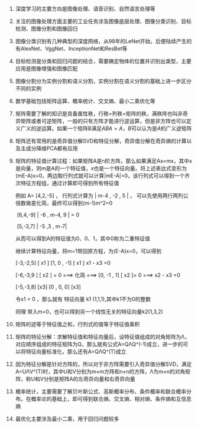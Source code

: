 1. 深度学习的主要方向是图像处理、语音识别、自然语言处理等
2. 关注的图像处理方面主要的工业任务涉及图像底层处理、图像分类识别、目标检测、图像分割和图像回归
3. 图像分类识别有几种典型的深度网络，从98年的LeNet开始，后便陆续产生的有AlexNet、VggNet、InceptionNet和ResBet等
4. 目标检测是分类和回归问题的结合，需要确定物体的位置并识别出类型，主要应用是图像增强和图像匹配
5. 图像分割分为实例分割和语义分割，实例分割在语义分割的基础上进一步区分不同的实例



1. 数学基础包括矩阵运算、概率统计、交叉熵、最小二乘优化等

2. 矩阵需要了解的知识是具备属性秩，行秩=列秩=矩阵的秩，满秩阵也叫非奇异矩阵或者可逆矩阵，一般的只有方阵才能进行逆运算，但是非方阵也可以定义广义的逆运算。如果一个矩阵B满足$ABA=A$，$B$可以认为是$A$的广义逆矩阵

3. 矩阵还有常用的是奇异值分解SVD和特征分解，奇异值分解在奇异熵的计算以及主成分降维PCA都有应用

4. 矩阵的特征值计算过程：如果矩阵A是n阶方阵，那么如果满足Ax=mx，其中x是向量，则m是A的一个特征值，x也是一个特征向量。将上述表达式变形为(mE-A)x=0，两边取行列式就可以计算|mE-A|=0，该行列式可以得到一个齐次特征方程组，通过计算即可得到所有特征值

   例如 A= [4,2,-5]      ， 行列式计算为 | m-4 , -2 , 5 | ， 可以先使用两行两列公倍数做差化简，最终可以得到(m-1)m^2=0

   ​	            [6,4,-9]                                     | -6 , m-4, 9 |  = 0

   ​				[5,-3,7]                                       | -5 ,3 , m-7|

   从而可以得到A的特征值为0、0、1，其中0称为二重特征值

   继续计算特征向量，将m=1带回原方程，为(E-A)x=0，可以得到

   [-3,-2,5] [ x1 ]                                               [1, 0 , -1] [ x1 ]                        x1 - x3 =0 

   [-6,-3,9 ] [ x2 ] = 0  ===>   化简 ===> [0, -1 , 1] [ x2 ]= 0  ===>   x2 - x3 =0 

   [-5,-3,8] [x3]                                                 [0 , 0, 0] [x3] 					

   令x1 = 0 ，那么就有 特征向量 k1 (1,1,1),其中k1不为0的整数

   同理 带入m=0，也可以得到另一个线性无关的特征向量k2(1,3,2)

5. 矩阵的迹等于特征值之和，行列式的值等于特征值乘积

6. 矩阵的特征分解：求解特征值和特征向量后，设特征值组成的对角矩阵为Λ，对应顺序组成的特征矩阵为Q，那么就有公式A=QΛQ^(-1)成立，进一步的可以将特征向量标准化，那么还有A=QΛQ^(T)成立

7. 因为特征分解是针对方阵的，所以对于非方阵需要引入奇异值分解SVD，满足A=UΛV^(T)时，其中U和V分别为m×m方阵和n×n的方阵，Λ为m×n的对角矩阵，称U和V分别是矩阵A的左奇异向量和右奇异向量

8. 概率统计，主要需要了解贝叶斯公式、高斯概率分布、条件概率和联合概率分布。在概率论的基础上，即可得到联合熵、交叉熵、相对熵、条件熵和互信息熵

9. 最优化主要涉及最小二乘，用于回归问题较多





​		